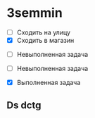 # 3semmin

* [ ] Сходить на улицу
* [x] Сходить в магазин

- [ ] Невыполненная задача
- [ ] Невыполненная задача
- [X] Выполненная задача


## Ds dctg

